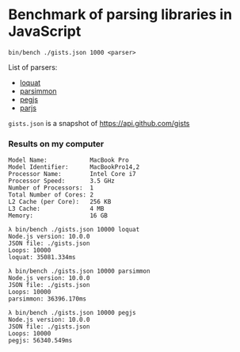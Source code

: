 # Benchmark of parsing libraries in JavaScript
```
bin/bench ./gists.json 1000 <parser>
```

List of parsers:

* [loquat](https://github.com/susisu/loquat2)
* [parsimmon](https://github.com/jneen/parsimmon)
* [pegjs](https://github.com/pegjs/pegjs)
* [parjs](https://github.com/GregRos/parjs)

`gists.json` is a snapshot of https://api.github.com/gists

### Results on my computer
```
Model Name:            MacBook Pro
Model Identifier:      MacBookPro14,2
Processor Name:        Intel Core i7
Processor Speed:       3.5 GHz
Number of Processors:  1
Total Number of Cores: 2
L2 Cache (per Core):   256 KB
L3 Cache:              4 MB
Memory:                16 GB
```

```
λ bin/bench ./gists.json 10000 loquat
Node.js version: 10.0.0
JSON file: ./gists.json
Loops: 10000
loquat: 35081.334ms

λ bin/bench ./gists.json 10000 parsimmon
Node.js version: 10.0.0
JSON file: ./gists.json
Loops: 10000
parsimmon: 36396.170ms

λ bin/bench ./gists.json 10000 pegjs
Node.js version: 10.0.0
JSON file: ./gists.json
Loops: 10000
pegjs: 56340.549ms
```
